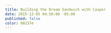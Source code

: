 ```yaml
---
title: Building the Dream Sandwich with Casper
date: 2015-12-05 04:50:00 -05:00
published: false
color: 00237e
---
```


